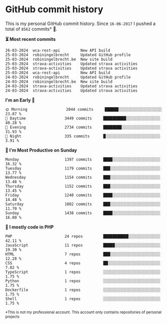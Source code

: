 # GitHub commit history
This is my personal GitHub commit history. Since <!--START_SECTION:first-commit-date-->`16-06-2017`<!--END_SECTION:first-commit-date--> I pushed a total of <!--START_SECTION:total-commit-count-->`8562`<!--END_SECTION:total-commit-count--> commits* 🎉.

<!--START_SECTION:most-recent-commits-->
**⏳ Most recent commits**
                                        
```text
26-03-2024  wca-rest-api         New API build
25-03-2024  robiningelbrecht     Updated GitHub profile
25-03-2024  robiningelbrecht.be  New site build
25-03-2024  strava-activities    Updated strava activities
25-03-2024  strava-activities    Updated strava activities
25-03-2024  wca-rest-api         New API build
24-03-2024  robiningelbrecht     Updated GitHub profile
24-03-2024  robiningelbrecht.be  New site build
24-03-2024  strava-activities    Updated strava activities
24-03-2024  strava-activities    Updated strava activities
```
<!--END_SECTION:most-recent-commits-->  

<!--START_SECTION:commits-per-day-time-->
**I&#039;m an Early 🐤**

```text
🌞 Morning                 2044 commits     ██████░░░░░░░░░░░░░░░░░░░   23.87 %
🌆 Daytime                 3449 commits     ██████████░░░░░░░░░░░░░░░   40.28 %
🌃 Evening                 2734 commits     ████████░░░░░░░░░░░░░░░░░   31.93 %
🌙 Night                   335 commits      █░░░░░░░░░░░░░░░░░░░░░░░░   3.91 %
```
<!--END_SECTION:commits-per-day-time-->  

<!--START_SECTION:commits-per-weekday-->
**📅 I&#039;m Most Productive on Sunday**

```text
Monday                    1397 commits     ████░░░░░░░░░░░░░░░░░░░░░   16.32 %
Tuesday                   1179 commits     ███░░░░░░░░░░░░░░░░░░░░░░   13.77 %
Wednesday                 1154 commits     ███░░░░░░░░░░░░░░░░░░░░░░   13.48 %
Thursday                  1152 commits     ███░░░░░░░░░░░░░░░░░░░░░░   13.45 %
Friday                    1240 commits     ████░░░░░░░░░░░░░░░░░░░░░   14.48 %
Saturday                  1002 commits     ███░░░░░░░░░░░░░░░░░░░░░░   11.70 %
Sunday                    1438 commits     ████░░░░░░░░░░░░░░░░░░░░░   16.80 %
```
<!--END_SECTION:commits-per-weekday-->  

<!--START_SECTION:repos-per-language-->
**💬 I mostly code in PHP**

```text
PHP                       24 repos         ███████████░░░░░░░░░░░░░░   42.11 %
JavaScript                11 repos         █████░░░░░░░░░░░░░░░░░░░░   19.30 %
HTML                      7 repos          ███░░░░░░░░░░░░░░░░░░░░░░   12.28 %
CSS                       4 repos          ██░░░░░░░░░░░░░░░░░░░░░░░   7.02 %
TypeScript                1 repos          ░░░░░░░░░░░░░░░░░░░░░░░░░   1.75 %
Python                    1 repos          ░░░░░░░░░░░░░░░░░░░░░░░░░   1.75 %
Dockerfile                1 repos          ░░░░░░░░░░░░░░░░░░░░░░░░░   1.75 %
Shell                     1 repos          ░░░░░░░░░░░░░░░░░░░░░░░░░   1.75 %
```
<!--END_SECTION:repos-per-language-->  

<sub>*This is not my professional account. This account only contains repositories of personal projects</sub>
